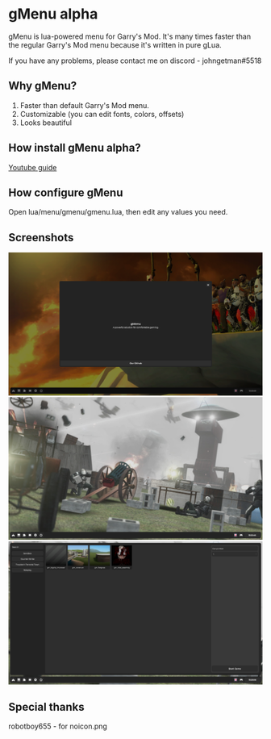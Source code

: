# gMenu alpha
gMenu is lua-powered menu for Garry's Mod.
It's many times faster than the regular Garry's Mod menu because it's written in pure gLua.

If you have any problems, please contact me on discord - johngetman#5518

## Why gMenu?
1. Faster than default Garry's Mod menu.
2. Customizable (you can edit fonts, colors, offsets)
3. Looks beautiful

## How install gMenu alpha?
[Youtube guide](https://youtu.be/2KcPMqkw3nI)

## How configure gMenu
Open lua/menu/gmenu/gmenu.lua, then edit any values you need.

## Screenshots
![First](https://github.com/johngetman/gmenu/blob/main/screenshots/01.png?raw=true)
![Second](https://github.com/johngetman/gmenu/blob/main/screenshots/02.png?raw=true)
![Tritary](https://github.com/johngetman/gmenu/blob/main/screenshots/03.png?raw=true)

## Special thanks
robotboy655 - for noicon.png
